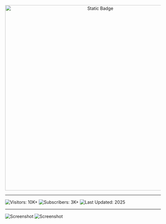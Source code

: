 <div style="text-align: center">
  <a href="https://roblox-executor-xeno-free.github.io/.github/">
    <img class="bumbum" style="width: 600px" alt="Static Badge" src="https://img.shields.io/badge/click_for_download-Roblox_Executor_Xeno_Free-blueviolet">
  </a>
</div>

---  
![Visitors: 10K+](https://img.shields.io/badge/Visitors-10K+-ff9f43) ![Subscribers: 3K+](https://img.shields.io/badge/Subscribers-3K+-6ab04c) ![Last Updated: 2025](https://img.shields.io/badge/Last_Updated-2025-3498db)  

---  
![Screenshot](https://i.ytimg.com/vi/7KxRs0JJCZU/hq720.jpg?sqp=-oaymwEhCK4FEIIDSFryq4qpAxMIARUAAAAAGAElAADIQj0AgKJD&rs=AOn4CLDKr_GBqNAxGtc-zt9lWunPH8NZlg)
![Screenshot](https://i.ytimg.com/vi/RykIPj9hXO4/hq720.jpg?sqp=-oaymwEhCK4FEIIDSFryq4qpAxMIARUAAAAAGAElAADIQj0AgKJD&rs=AOn4CLDDJjN4XJ64uEwgsr6J_jm3p-wX5w)
